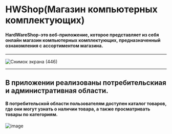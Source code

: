 # HWShop(Магазин компьютерных комплектующих)
#### **HardWareShop**-это веб-приложение, которое представляет из себя онлайн магазин компьютерных комплектующих, предназначенный ознакомления с ассортиментом магазина.
___
![Снимок экрана (446)](https://user-images.githubusercontent.com/55952268/153468078-d1dd0c58-f2dc-4d57-bd87-90b1d6273e9c.png)
___
## В приложении реализованы потребительскиая и административная области.
#### В потребительской области пользователям доступен каталог товаров, где они могут узнать о наличии товара, а также просматривать товары по категориям.
![image](https://user-images.githubusercontent.com/55952268/153476116-58857ebc-a623-45aa-840f-41a49b127551.png)
